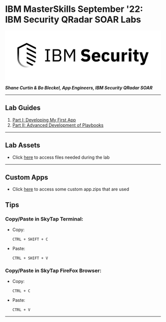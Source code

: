 # IBM MasterSkills September '22: IBM **Security** QRadar SOAR Labs

![screenshot](./logo.png)

***Shane Curtin & Bo Bleckel, App Engineers, IBM **Security** QRadar SOAR***

---

## Lab Guides
 1. [Part I: Developing My First App](Lab%20Guides/Part%20I:%20Developing%20My%20First%20App/README.md)
 2. [Part II: Advanced Development of Playbooks](Lab%20Guides/Part%20II:%20Advanced%20Development%20of%20Playbooks/README.md)

---

## Lab Assets

* Click [here](./Lab%20Assets/) to access files needed during the lab

---

## Custom Apps

* Click [here](./Custom%20Apps/) to access some custom app.zips that are used

## Tips

### Copy/Paste in SkyTap Terminal:

* Copy:
  ```
  CTRL + SHIFT + C
  ```

* Paste:
  ```
  CTRL + SHIFT + V
  ```

### Copy/Paste in SkyTap FireFox Browser:

* Copy:
  ```
  CTRL + C
  ```

* Paste:
  ```
  CTRL + V
  ```

---